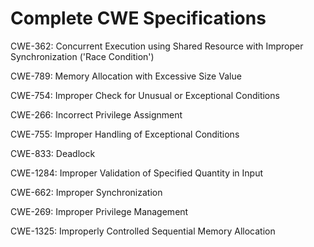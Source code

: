 

# Complete CWE Specifications

CWE-362: Concurrent Execution using Shared Resource with Improper Synchronization ('Race Condition')

CWE-789: Memory Allocation with Excessive Size Value

CWE-754: Improper Check for Unusual or Exceptional Conditions

CWE-266: Incorrect Privilege Assignment

CWE-755: Improper Handling of Exceptional Conditions

CWE-833: Deadlock

CWE-1284: Improper Validation of Specified Quantity in Input

CWE-662: Improper Synchronization

CWE-269: Improper Privilege Management

CWE-1325: Improperly Controlled Sequential Memory Allocation